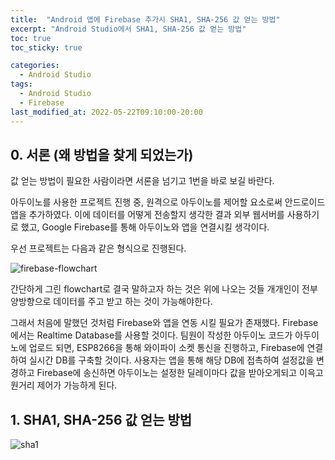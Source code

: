 ```yaml
---
title:  "Android 앱에 Firebase 추가시 SHA1, SHA-256 값 얻는 방법"
excerpt: "Android Studio에서 SHA1, SHA-256 값 얻는 방법"
toc: true
toc_sticky: true

categories:
  - Android Studio
tags:
  - Android Studio
  - Firebase
last_modified_at: 2022-05-22T09:10:00-20:00
---
```


## 0. 서론 (왜 방법을 찾게 되었는가)
값 얻는 방법이 필요한 사람이라면 서론을 넘기고 1번을 바로 보길 바란다.

아두이노를 사용한 프로젝트 진행 중, 원격으로 아두이노를 제어할 요소로써 안드로이드 앱을 추가하였다. 이에 데이터를 어떻게 전송할지 생각한 결과 외부 웹서버를 사용하기로 했고, Google Firebase를 통해 아두이노와 앱을 연결시킬 생각이다.

우선 프로젝트는 다음과 같은 형식으로 진행된다.

![firebase-flowchart](https://hwisulee.github.io/assets/images/firebase.drawio.png)

간단하게 그린 flowchart로 결국 말하고자 하는 것은 위에 나오는 것들 개개인이 전부 양방향으로 데이터를 주고 받고 하는 것이 가능해야한다.

그래서 처음에 말했던 것처럼 Firebase와 앱을 연동 시킬 필요가 존재했다. Firebase에서는 Realtime Database를 사용할 것이다. 팀원이 작성한 아두이노 코드가 아두이노에 업로드 되면, ESP8266을 통해 와이파이 소켓 통신을 진행하고, Firebase에 연결하여 실시간 DB를 구축할 것이다.  사용자는 앱을 통해 해당 DB에 접촉하여 설정값을 변경하고 Firebase에 송신하면 아두이노는 설정한 딜레이마다 값을 받아오게되고 이윽고 원거리 제어가 가능하게 된다.



## 1. SHA1, SHA-256 값 얻는 방법
![sha1](https://hwisulee.github.io/assets/images/sha1.JPG)
<!--stackedit_data:
eyJoaXN0b3J5IjpbMjk1Njg3MTYwLDE2MTY0NTExNTksMTc4OD
AwNTk2NSwxODE4MTg1ODcsLTIwNjg5MDY2NDAsMTA0MDg2Njc4
XX0=
-->